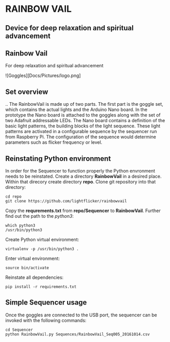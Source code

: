 # RAINBOW VAIL
Device for deep relaxation and spiritual advancement
----
## Rainbow Vail
<p><bold>For deep relaxation and spiritual advancement</bold></p>
![Goggles][Docs/Pictures/logo.png] 

## Set overview
.. The RainbowVail is made up of two parts. The first part is the goggle set, which contains the actual lights and the Arduino Nano board. In the prototype the Nano board is attached to the goggles along with the set of two Adafruit addressable LEDs. The Nano board contains a definition of the basic light patterns, the building blocks of the light sequence. These light patterns are activated in a configurable sequence by the sequencer run from Raspberry Pi. The configuration of the sequence would determine parameters such as flicker frequency or level.

## Reinstating Python environment
In order for the Sequencer to function properly the Python envronment needs to be reinstated.
Create a directory **RainbowVail** in a desired place. Within that direcory create directory **repo**. Clone git repository into that directory:
```shell
cd repo
git clone https://github.com/lightflicker/rainbowvail
```
Copy the **requrements.txt** from **repo/Sequencer** to **RainbowVail**.
Further find out the path to the <i>python3</i>:</br>
```shell
which python3
/usr/bin/python3
```
Create Python virtual environment:
```shell
virtualenv -p /usr/bin/python3 .
```
Enter virtual environment:
```shell
source bin/activate
```
Reinstate all dependencies:
```shell
pip install -r requirements.txt
```

## Simple Sequencer usage
Once the goggles are connected to the USB port, the sequencer can be invoked with the following commands:
```shell
cd Sequencer
python RainbowVail.py Sequences/RainbowVail_Seq005_20161014.csv
```

